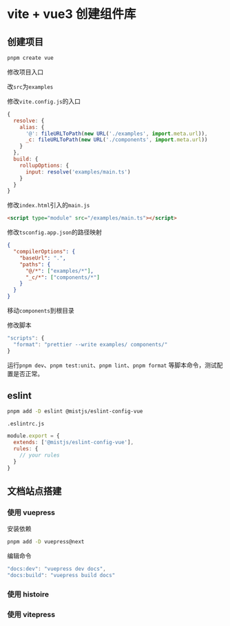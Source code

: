 # vite + vue3 创建组件库

## 创建项目

```bash
pnpm create vue
```

修改项目入口

改`src`为`examples`

修改`vite.config.js`的入口

```js
{
  resolve: {
    alias: {
      '@': fileURLToPath(new URL('./examples', import.meta.url)),
      _c: fileURLToPath(new URL('./components', import.meta.url))
    }
  },
  build: {
    rollupOptions: {
      input: resolve('examples/main.ts')
    }
  }
}
```

修改`index.html`引入的`main.js`

```html
<script type="module" src="/examples/main.ts"></script>
```

修改`tsconfig.app.json`的路径映射

```json
{
  "compilerOptions": {
    "baseUrl": ".",
    "paths": {
      "@/*": ["examples/*"],
      "_c/*": ["components/*"]
    }
  }
}
```

移动`components`到根目录

修改脚本

```js
"scripts": {
  "format": "prettier --write examples/ components/"
}
```

运行`pnpm dev`、`pnpm test:unit`、`pnpm lint`、`pnpm format` 等脚本命令，测试配置是否正常。



## eslint

```bash
pnpm add -D eslint @mistjs/eslint-config-vue
```

`.eslintrc.js`

```js
module.export = {
  extends: ['@mistjs/eslint-config-vue'],
  rules: {
    // your rules
  }
}
```

## 文档站点搭建

### 使用 vuepress

安装依赖

```bash
pnpm add -D vuepress@next
```
编辑命令

```js
"docs:dev": "vuepress dev docs",
"docs:build": "vuepress build docs"
```
### 使用 histoire

### 使用 vitepress

